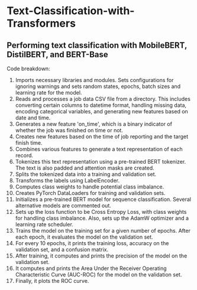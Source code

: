 # Text-Classification-with-Transformers
## Performing text classification with MobileBERT, DistilBERT, and BERT-Base

Code breakdown:

1. Imports necessary libraries and modules. Sets configurations for ignoring warnings and sets random states, epochs, batch sizes and learning rate for the model.
2. Reads and processes a job data CSV file from a directory. This includes converting certain columns to datetime format, handling missing data, encoding categorical variables, and generating new features based on date and time.
3. Generates a new feature 'on_time', which is a binary indicator of whether the job was finished on time or not.
4. Creates new features based on the time of job reporting and the target finish time.
5. Combines various features to generate a text representation of each record.
6. Tokenizes this text representation using a pre-trained BERT tokenizer. The text is also padded and attention masks are created.
7. Splits the tokenized data into a training and validation set.
8. Transforms the labels using LabelEncoder.
9. Computes class weights to handle potential class imbalance.
10. Creates PyTorch DataLoaders for training and validation sets.
11. Initializes a pre-trained BERT model for sequence classification. Several alternative models are commented out.
12. Sets up the loss function to be Cross Entropy Loss, with class weights for handling class imbalance. Also, sets up the AdamW optimizer and a learning rate scheduler.
13. Trains the model on the training set for a given number of epochs. After each epoch, it evaluates the model on the validation set.
14. For every 10 epochs, it prints the training loss, accuracy on the validation set, and a confusion matrix.
15. After training, it computes and prints the precision of the model on the validation set.
16. It computes and prints the Area Under the Receiver Operating Characteristic Curve (AUC-ROC) for the model on the validation set.
17. Finally, it plots the ROC curve.
